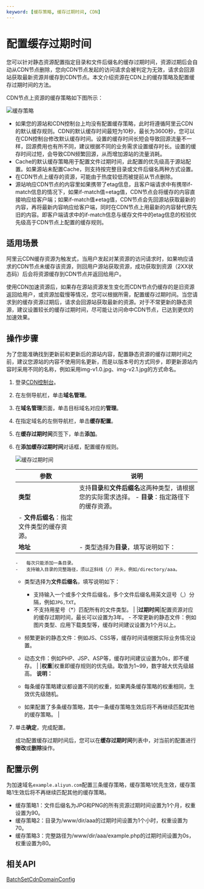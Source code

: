 ```yaml
---
keyword: [缓存策略, 缓存过期时间, CDN]
---
```


# 配置缓存过期时间

您可以针对静态资源配置指定目录和文件后缀名的缓存过期时间，资源过期后会自动从CDN节点删除，您向CDN节点发起的访问请求会被判定为无效，请求会回源站获取最新资源并缓存到CDN节点。本文介绍资源在CDN上的缓存策略及配置缓存过期时间的方法。

CDN节点上资源的缓存策略如下图所示：

![缓存策略](https://static-aliyun-doc.oss-accelerate.aliyuncs.com/assets/img/zh-CN/9764788951/p67212.png)

-   如果您的源站和CDN控制台上均没有配置缓存策略，此时将遵循阿里云CDN的默认缓存规则。CDN的默认缓存时间最短为10秒，最长为3600秒，您可以在CDN控制台修改默认缓存时间。设置的缓存时间长短会导致回源流量不一样，回源费用也有所不同，建议根据不同的业务需求设置缓存时长。设置的缓存时间过短，会导致CDN频繁回源，从而增加源站的流量消耗。
-   Cache的默认缓存策略用于配置文件过期时间，此配置的优先级高于源站配置。如果源站未配置Cache，则支持按完整目录或文件后缀名两种方式设置。
-   在CDN节点上缓存的资源，可能由于热度较低而被提前从节点删除。
-   源站响应CDN节点的内容里如果携带了etag信息，且客户端请求中有携带if-match信息的情况下，如果if-match值=etag值，CDN节点会将缓存的内容直接响应给客户端；如果if-match值≠etag值，CDN节点会先回源站获取最新的内容，再将最新内容响应给客户端，同时在CDN节点上用最新的内容替代原先旧的内容。即客户端请求中的if-match信息与缓存文件中的etag信息的校验优先级高于CDN节点上配置的缓存规则。

## 适用场景

阿里云CDN缓存资源为触发式，当用户发起对某资源的访问请求时，如果响应请求的CDN节点未缓存该资源，则回用户源站获取资源，成功获取到资源（2XX状态码）后会将资源缓存到CDN节点并返回给用户。

使用CDN加速资源后，如果存在源站资源发生变化而CDN节点仍缓存的是旧资源返回给用户，或资源加载慢等情况，您可以根据所需，配置缓存过期时间。当您请求到的缓存资源过期后，请求会回源站获取最新的资源。对于不常更新的静态资源，建议设置较长的缓存过期时间，尽可能让访问命中CDN节点，已达到更优的加速效果。

## 操作步骤

为了您能准确找到更新前和更新后的源站内容，配置静态资源的缓存过期时间之前，建议您源站的内容不使用同名更新，而是以版本号的方式同步，即更新源站内容时采用不同的名称，例如采用img-v1.0.jpg、img-v2.1.jpg的方式命名。

1.  登录[CDN控制台](https://cdn.console.aliyun.com)。

2.  在左侧导航栏，单击**域名管理**。

3.  在**域名管理**页面，单击目标域名对应的**管理**。

4.  在指定域名的左侧导航栏，单击**缓存配置**。

5.  在**缓存过期时间**页签下，单击**添加**。

6.  在**添加缓存过期时间**对话框，配置缓存规则。

    ![缓存过期时间](https://static-aliyun-doc.oss-accelerate.aliyuncs.com/assets/img/zh-CN/7209854161/p64132.png)

    |参数|说明|
    |--|--|
    |**类型**|支持**目录**和**文件后缀名**这两种类型，请根据您的实际需求选择。    -   **目录**：指定路径下的缓存资源。
    -   **文件后缀名**：指定文件类型的缓存资源。 |
    |**地址**|    -   类型选择为**目录**，填写说明如下：
        -   每次只能添加一条目录。
        -   支持输入目录的完整路径，须以正斜线（/）开头，例如/directory/aaa。
    -   类型选择为**文件后缀名**，填写说明如下：
        -   支持输入一个或多个文件后缀名，多个文件后缀名用英文逗号（,）分隔，例如`JPG,TXT`。
        -   不支持用星号（\*）匹配所有的文件类型。 |
    |**过期时间**|配置资源对应的缓存过期时间，最长可以设置为3年。    -   不常更新的静态文件：例如图片类型、应用下载类型等，缓存时间建议设置为1个月以上。
    -   频繁更新的静态文件：例如JS、CSS等，缓存时间请根据实际业务情况设置。
    -   动态文件：例如PHP、JSP、ASP等，缓存时间建议设置为0s，即不缓存。 |
    |**权重**|权重即缓存规则的优先级。取值为1~99，数字越大优先级越高。 **说明：**

    -   每条缓存策略建议都设置不同的权重，如果两条缓存策略的权重相同，生效优先级随机。
    -   如果配置了多条缓存策略，其中一条缓存策略生效后将不再继续匹配其他的缓存策略。 |

7.  单击**确定**，完成配置。

    成功配置缓存过期时间后，您可以在**缓存过期时间**列表中，对当前的配置进行**修改**或**删除**操作。


## 配置示例

为加速域名`example.aliyun.com`配置三条缓存策略，缓存策略1优先生效，缓存策略1生效后将不再继续匹配其他的缓存策略。

-   缓存策略1：文件后缀名为JPG和PNG的所有资源过期时间设置为1个月，权重设置为90。
-   缓存策略2：目录为/www/dir/aaa的过期时间设置为1个小时，权重设置为70。
-   缓存策略3：完整路径为/www/dir/aaa/example.php的过期时间设置为0s，权重设置为80。

## 相关API

[BatchSetCdnDomainConfig](/intl.zh-CN/新版API参考/域名管理类接口/批量配置域名.md)

